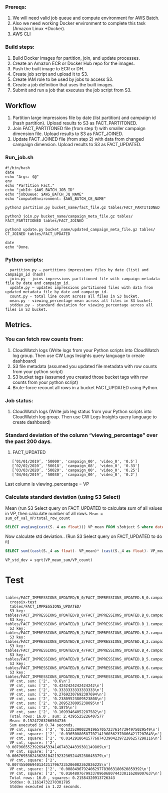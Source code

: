 ### Prereqs:
1.	We will need valid job queue and compute environment for AWS Batch.
2.	Also we need working Docker environment to complete this task (Amazon Linux +Docker).
3.	AWS CLI
### Build steps:
1.	Build Docker images for partition, join, and update processes.
2.	Create an Amazon ECR or Docker Hub repo for the images.
3.	Push the built image to ECR or DH.
4.	Create job script and upload it to S3.
5.	Create IAM role to be used by jobs to access S3.
6.	Create a job definition that uses the built images.
7.	Submit and run a job that executes the job script from S3.

## Workflow

1.	Partition large impressions file by date (list partition) and campaign id (hash partition). Upload results to S3 as FACT_PARTITONED.
2.	Join FACT_PARTITONED file (from step 1) with smaller campaign dimension file. Upload results to S3 as FACT_JOINED.
3.	Update FACT_JOINED file (from step 2) with data from changed campaign dimension. Upload results to S3 as FACT_UPDATED.

### Run_job.sh
```shell
#!/bin/bash
date
echo "Args: $@"
env
echo "Partition Fact."
echo "jobId: $AWS_BATCH_JOB_ID"
echo "jobQueue: $AWS_BATCH_JQ_NAME"
echo "computeEnvironment: $AWS_BATCH_CE_NAME"

python3 partition.py bucket_name/fact_file.gz tables/FACT_PARTITIONED

python3 join.py bucket_name/campaign_meta_file.gz tables/ FACT_PARTITIONED tables/FACT_JOINED

python3 update.py bucket_name/updated_campaign_meta_file.gz tables/ CT_JOINED tables/FACT_UPDATED

date
echo "Done.
```

### Python scripts:
      partition.py – partitions impressions files by date (list) and campaign_id (hash) 
      join.py – joins impressions partitioned file with campaign metadata file by date and campaign_id.
      update.py – updates impressions partitioned files with data from updated metadata file by date and campaign_id.
      count.py - total line count across all files in S3 bucket. 
      mean.py - viewing_percentage mean across all files in S3 bucket. 
      stddev.py - standard deviation for viewing_percentage across all files in S3 bucket.

## Metrics.
### You can fetch row counts from:
1.	CloudWatch logs (Write logs from your Python scripts into CloudWatch log group. Then use CW Logs Insights query language to create dashboard)
2.	S3 file metadata (assumed you updated file metadata with row counts from your python script)
3.	S3 bucket tags (assumed you created those bucket tags with row counts from your python script)
4.	Brute–force recount all rows in a bucket FACT_UPDATED using Python.
### Job status:
1.	CloudWatch logs (Write job leg status from your Python scripts into CloudWatch log group. Then use CW Logs Insights query language to create dashboard)

### Standard deviation of the column “viewing_percentage” over the past 200 days.
1.	FACT_UPDATED
```
   [‘01/01/2019’, '50000', 'campaign_00', 'video_0', '0.5']
   [‘02/02/2020’, '50018', 'campaign_08', 'video_0', '0.33']
   [‘03/03/2020’, '50020', 'campaign_00', 'video_0', '0.25']
   [‘04/04/2019’, '50030', 'campaign_00', 'video_0', '0.2']
```   
Last column is viewing_percentage = VP

### Calculate standard deviation (using S3 Select)
   Mean (run S3 Select query on FACT_UPDATED to calculate sum of all values in VP, then calculate number of all rows. 
   `Mean = sum_of_val_VP/total_row_count`
```SQL
SELECT avg(avg(cast(S._4 as float))) VP_mean FROM s3object S where date> ‘06/01/2019’
```
   Now calculate std deviation.. (Run S3 Select query on FACT_UPDATED to do it)
```SQL
SELECT sum((cast(S._4 as float)- VP_mean)* (cast(S._4 as float)- VP_mean)) VP_mean_sum FROM s3object S where date> ‘06/01/2019’
```
`VP_std_dev = sqrt(VP_mean_sum/VP_count)`


# Test

      tables/FACT_IMPRESSIONS_UPDATED/B_0/FACT_IMPRESSIONS_UPDATED.B_0.campaign_00.updated_fact_from_dim.csv.gz
      crossix-test
      tables/FACT_IMPRESSIONS_UPDATED/
      S3 key:  tables/FACT_IMPRESSIONS_UPDATED/B_0/FACT_IMPRESSIONS_UPDATED.B_0.campaign_00.updated_fact_from_dim.csv.gz
      S3 key:  tables/FACT_IMPRESSIONS_UPDATED/B_1/FACT_IMPRESSIONS_UPDATED.B_1.campaign_00.updated_fact_from_dim.csv.gz
      S3 key:  tables/FACT_IMPRESSIONS_UPDATED/B_2/FACT_IMPRESSIONS_UPDATED.B_2.campaign_00.updated_fact_from_dim.csv.gz
      S3 key:  tables/FACT_IMPRESSIONS_UPDATED/B_3/FACT_IMPRESSIONS_UPDATED.B_3.campaign_00.updated_fact_from_dim.csv.gz
      S3 key:  tables/FACT_IMPRESSIONS_UPDATED/B_4/FACT_IMPRESSIONS_UPDATED.B_4.campaign_00.updated_fact_from_dim.csv.gz
      S3 key:  tables/FACT_IMPRESSIONS_UPDATED/B_5/FACT_IMPRESSIONS_UPDATED.B_5.campaign_00.updated_fact_from_dim.csv.gz
      S3 key:  tables/FACT_IMPRESSIONS_UPDATED/B_6/FACT_IMPRESSIONS_UPDATED.B_6.campaign_00.updated_fact_from_dim.csv.gz
      S3 key:  tables/FACT_IMPRESSIONS_UPDATED/B_7/FACT_IMPRESSIONS_UPDATED.B_7.campaign_00.updated_fact_from_dim.csv.gz
      VP cnt, sum: ['2', '0.6\n']
      VP cnt, sum: ['2', '0.4242424242424242\n']
      VP cnt, sum: ['2', '0.3333333333333333\n']
      VP cnt, sum: ['2', '0.27692307692307694\n']
      VP cnt, sum: ['2', '0.23809523809523808\n']
      VP cnt, sum: ['2', '0.2095238095238095\n']
      VP cnt, sum: ['2', '0.1875\n']
      VP cnt, sum: ['2', '0.16993464052287582\n']
      Total rows: 16.0 , sum: 2.4395525226407577
      Mean: 0.15247203266504736
      Sum executed in 0.74 seconds.
      VP cnt, square: ['2', '0.12352900229196570572376147394975029549\n']
      VP cnt, square: ['2', '0.036500805877071419603623708664217207643\n']
      VP cnt, square: ['2', '0.014291864157768743390423972286257298116\n']
      VP cnt, square: ['2', '0.0079665523926945334146743244339381149809\n']
      VP cnt, square: ['2', '0.0067695302436281042192323652445238045379\n']
      VP cnt, square: ['2', '0.0074550069401342117967235206082362826225\n']
      VP cnt, square: ['2', '0.0088496792406297783063180620859392\n']
      VP cnt, square: ['2', '0.010480767993370960680744330116208007637\n']
      Total rows: 16.0 , squares: 0.21584320913726343
      Stddev: 0.11614732270301785
      Stddev executed in 1.22 seconds.
